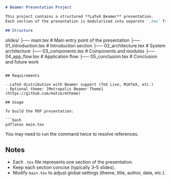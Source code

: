 
```markdown
# Beamer Presentation Project

This project contains a structured **LaTeX Beamer** presentation.  
Each section of the presentation is modularized into separate `.tex` files for clarity and maintainability.

## Structure

```

slides/
├── main.tex             # Main entry point of the presentation
├── 01\_introduction.tex  # Introduction section
├── 02\_architecture.tex  # System architecture
├── 03\_components.tex    # Components and modules
├── 04\_app\_flow\.tex      # Application flow
├── 05\_conclusion.tex    # Conclusion and future work

````

## Requirements

- LaTeX distribution with Beamer support (TeX Live, MiKTeX, etc.)
- Optional theme: [Metropolis Beamer Theme](https://github.com/matze/mtheme)

## Usage

To build the PDF presentation:

```bash
pdflatex main.tex
````

You may need to run the command twice to resolve references.

## Notes

* Each `.tex` file represents one section of the presentation.
* Keep each section concise (typically 3–5 slides).
* Modify `main.tex` to adjust global settings (theme, title, author, date, etc.).

```
```
